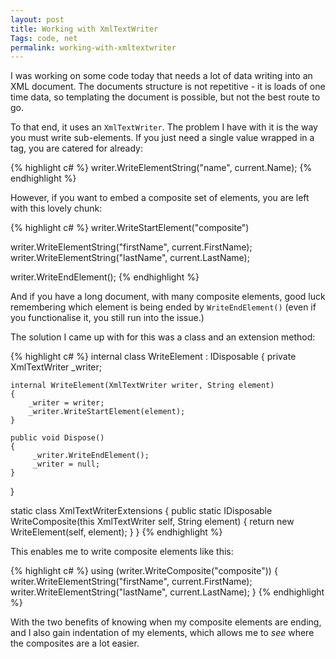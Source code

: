 ```yaml
---
layout: post
title: Working with XmlTextWriter
Tags: code, net
permalink: working-with-xmltextwriter
---
```


I was working on some code today that needs a lot of data writing into an XML document.  The documents structure is not repetitive - it is loads of one time data, so templating the document is possible, but not the best route to go.

To that end, it uses an `XmlTextWriter`.  The problem I have with it is the way you must write sub-elements.  If you just need a single value wrapped in a tag, you are catered for already:

{% highlight c# %}
writer.WriteElementString("name", current.Name);
{% endhighlight %}

However, if you want to embed a composite set of elements, you are left with this lovely chunk:

{% highlight c# %}
writer.WriteStartElement("composite")

writer.WriteElementString("firstName", current.FirstName);
writer.WriteElementString("lastName", current.LastName);

writer.WriteEndElement();
{% endhighlight %}

And if you have a long document, with many composite elements, good luck remembering which element is being ended by `WriteEndElement()` (even if you functionalise it, you still run into the issue.)

The solution I came up with for this was a class and an extension method:

{% highlight c# %}
internal class WriteElement : IDisposable
{
	private XmlTextWriter _writer;

	internal WriteElement(XmlTextWriter writer, String element)
	{
		_writer = writer;
		_writer.WriteStartElement(element);
	}

	public void Dispose()
	{
		 _writer.WriteEndElement();
		 _writer = null;
	}
}

static class XmlTextWriterExtensions
{
	public static IDisposable WriteComposite(this XmlTextWriter self, String element)
	{
		return new WriteElement(self, element);
	}
}
{% endhighlight %}

This enables me to write composite elements like this:

{% highlight c# %}
using (writer.WriteComposite("composite"))
{
	writer.WriteElementString("firstName", current.FirstName);
	writer.WriteElementString("lastName", current.LastName);
}
{% endhighlight %}

With the two benefits of knowing when my composite elements are ending, and I also gain indentation of my elements, which allows me to *see* where the composites are a lot easier.

